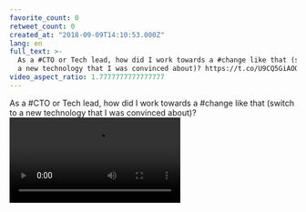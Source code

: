 ```yaml
---
favorite_count: 0
retweet_count: 0
created_at: "2018-09-09T14:10:53.000Z"
lang: en
full_text: >-
  As a #CTO or Tech lead, how did I work towards a #change like that (switch to
  a new technology that I was convinced about)? https://t.co/U9CQ5GiAOQ
video_aspect_ratio: 1.7777777777777777
---
```


As a #CTO or Tech lead, how did I work towards a #change like that (switch to a
new technology that I was convinced about)?
![Embedded Video](https://twitter-media-coderbyheart.s3.eu-north-1.amazonaws.com/1038791857818533888-V2e_Ohzv6_OxLsfE.mp4)
